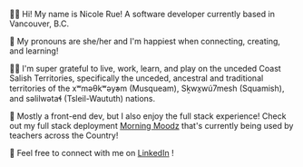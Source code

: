 👋🏽 Hi! My name is Nicole Rue! A software developer currently based in Vancouver, B.C.

🌱 My pronouns are she/her and I'm happiest when connecting, creating, and learning!

🙏🏽 I'm super grateful to live, work, learn, and play on the unceded Coast Salish Territories, specifically the unceded, ancestral and traditional territories of the xʷməθkʷəy̓əm (Musqueam), Sḵwx̱wú7mesh (Squamish), and səlilwətaɬ (Tsleil-Waututh) nations.

🧩 Mostly a front-end dev, but I also enjoy the full stack experience! Check out my full stack deployment [Morning Moodz](https://morningmoodz.com) that's currently being used by teachers across the Country!

🤗 Feel free to connect with me on [LinkedIn](https://www.linkedin.com/in/nicolerue/) !
